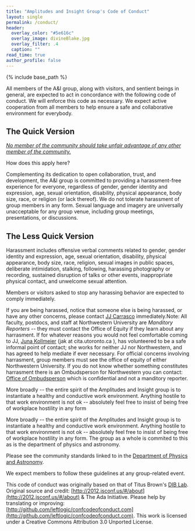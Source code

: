```yaml
---
title: "Amplitudes and Insight Group's Code of Conduct"
layout: single
permalink: /conduct/
header:
  overlay_color: "#5e616c"
  overlay_image: divineBlake.jpg
  overlay_filter: .4
  caption: ""
read_time: true
author_profile: false
---
```


{% include base_path %}

All members of the A&I group, along with visitors, and sentient beings in general, are expected to act in concordance with the following code of conduct. We will enforce this code as necessary. We expect active cooperation from all members to help ensure a safe and collaborative environment for everybody.

## The Quick Version
[*No member of the community should take unfair advantage of any other member of the community.*](http://www.admissions.caltech.edu/content/honor-code)

How does this apply here?

Complementing its dedication to open collaboration, trust, and development, the A&I group is committed to providing a harassment-free experience for everyone, regardless of gender, gender identity and expression, age, sexual orientation, disability, physical appearance, body size, race, or religion (or lack thereof). We do not tolerate harassment of group members in any form. Sexual language and imagery are universally unacceptable for any group venue, including group meetings, presentations, or discussions.

## The Less Quick Version
Harassment includes offensive verbal comments related to gender, gender identity and expression, age, sexual orientation, disability, physical appearance, body size, race, religion, sexual images in public spaces, deliberate intimidation, stalking, following, harassing photography or recording, sustained disruption of talks or other events, inappropriate physical contact, and unwelcome sexual attention.

Members or visitors asked to stop any harassing behavior are expected to comply immediately.

If you are being harassed, notice that someone else is being harassed, or have any other concerns, please contact [JJ Carrasco](mailto:john-joseph.carrasco@ipht.fr) immediately.Note: All faculty, postdocs, and staff at Northwestern University are *Manditory Reporters* -- they must contact the Office of Equity if they learn about any harrasment.  If for whatever reasons you would not feel comfortable coming to JJ,  [Juna Kollmeier](https://carnegiescience.edu/scientist/juna-kollmeir) (jak at cita.utoronto.ca ), has volunteered to be a safe informal point of contact;  she works for neither JJ nor Northwestern, and has agreed to help mediate if ever necessary. For official concerns involving harrasment, group members must see the office of equity of either Northwestern University. If you do not know whether something constitutes harrasment there is an Ombudsperson for Northwestern you can contact: [Office of Ombudsperson](https://www.northwestern.edu/ombuds/index.html) which is confidential and not a manditory reporter.  

More broadly -- the entire spirit of the Amplitudes and Insight group is to instantiate a healthy and conductive work environment.  Anything hostile to that work environment is not ok -- absolutely feel free to insist of being free of workplace hostility in any form

More broadly -- the entire spirit of the Amplitudes and Insight group is to instantiate a healthy and conductive work environment.  Anything hostile to that work environment is not ok -- absolutely feel free to insist of being free of workplace hostility in any form.  The group as a whole is commited to this as is the department of physics and astronomy.

Please see the community standards linked to in the [Department of Physics and Astronomy](https://physics.northwestern.edu/equity-and-inclusion/community-standards.html).


We expect members to follow these guidelines at any group-related event.

This code of conduct was originally based on that of Titus Brown's [DIB Lab](http://ivory.idyll.org/lab/coc.html). Original source and credit: [http://2012.jsconf.us/#/about](http://2012.jsconf.us/#/about) & The Ada Initiative. Please help by translating or improving: [http://github.com/leftlogic/confcodeofconduct.com](http://github.com/leftlogic/confcodeofconduct.com).  This work is licensed under a Creative Commons Attribution 3.0 Unported License.
